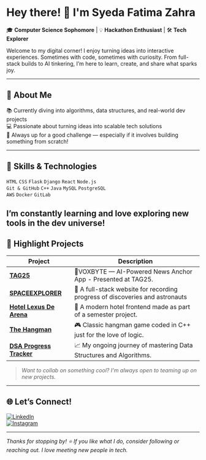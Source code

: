 # Hey there! 👋 I'm Syeda Fatima Zahra

🎓 **Computer Science Sophomore** | 💡 **Hackathon Enthusiast** | 🛠️ **Tech Explorer**

 Welcome to my digital corner! I enjoy turning ideas into interactive experiences. Sometimes with code, sometimes with curiosity. From full-stack builds to AI tinkering, I’m here to learn, create, and share what sparks joy.

---

## 🚀 About Me
 
📚 Currently diving into algorithms, data structures, and real-world dev projects  
💻 Passionate about turning ideas into scalable tech solutions  
🎯 Always up for a good challenge — especially if it involves building something from scratch!

---
## 💼 Skills & Technologies

`HTML` `CSS` `Flask` `Django` `React` `Node.js`  
`Git & GitHub` `C++` `Java` `MySQL` `PostgreSQL`  
`AWS` `Docker` `GitLab`

I’m constantly learning and love exploring new tools in the dev universe!
---

## 🌟 Highlight Projects

| Project | Description |
|--------|-------------|
| [**TAG25**](https://github.com/fazasfz/TAG25) | 🧠VOXBYTE — AI-Powered News Anchor App - Presented at TAG25. |
| [**SPACEEXPLORER**](https://github.com/fazasfz/SPACEEXPLORER) | 🌌 A full-stack website for recording progress of discoveries and astronauts |
| [**Hotel Lexus De Arena**](https://github.com/fazasfz/HotelLexusDeArena) | 🏨 A modern hotel frontend made as part of a semester project. |
| [**The Hangman**](https://github.com/fazasfz/The-Hangman) | 🎮 Classic hangman game coded in C++ just for the love of logic. |
| [**DSA Progress Tracker**](https://github.com/fazasfz/DSA-Progress) | 📈 My ongoing journey of mastering Data Structures and Algorithms. |

> *Want to collab on something cool? I'm always open to teaming up on new projects.*

---

## 🌐 Let’s Connect!

[![LinkedIn](https://img.shields.io/badge/LinkedIn-blue?style=flat&logo=linkedin)](https://www.linkedin.com/in/fazasfz/)  
[![Instagram](https://img.shields.io/badge/Instagram-e4405f?style=flat&logo=instagram&logoColor=white)](https://www.instagram.com/famaa_gram/)

---

_Thanks for stopping by! ⭐ If you like what I do, consider following or reaching out. I love meeting new people in tech._


